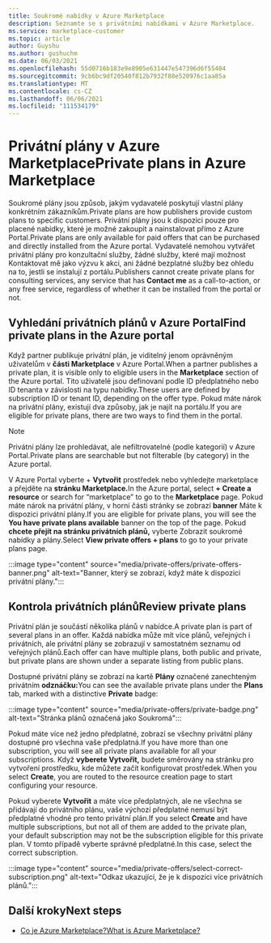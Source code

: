 ```yaml
---
title: Soukromé nabídky v Azure Marketplace
description: Seznamte se s privátními nabídkami v Azure Marketplace.
ms.service: marketplace-customer
ms.topic: article
author: Guyshu
ms.author: gushuchm
ms.date: 06/03/2021
ms.openlocfilehash: 55d0716b183e9e8905e631447e547396d6f55404
ms.sourcegitcommit: 9cb6bc9df20540f812b7932f88e520976c1aa85a
ms.translationtype: MT
ms.contentlocale: cs-CZ
ms.lasthandoff: 06/06/2021
ms.locfileid: "111534179"
---
```

# <a name="private-plans-in-azure-marketplace"></a><span data-ttu-id="1d72b-103">Privátní plány v Azure Marketplace</span><span class="sxs-lookup"><span data-stu-id="1d72b-103">Private plans in Azure Marketplace</span></span>

<span data-ttu-id="1d72b-104">Soukromé plány jsou způsob, jakým vydavatelé poskytují vlastní plány konkrétním zákazníkům.</span><span class="sxs-lookup"><span data-stu-id="1d72b-104">Private plans are how publishers provide custom plans to specific customers.</span></span> <span data-ttu-id="1d72b-105">Privátní plány jsou k dispozici pouze pro placené nabídky, které je možné zakoupit a nainstalovat přímo z Azure Portal.</span><span class="sxs-lookup"><span data-stu-id="1d72b-105">Private plans are only available for paid offers that can be purchased and directly installed from the Azure portal.</span></span> <span data-ttu-id="1d72b-106">Vydavatelé nemohou vytvářet privátní plány pro  konzultační služby, žádné služby, které mají možnost Kontaktovat mě jako výzvu k akci, ani žádné bezplatné služby bez ohledu na to, jestli se instalují z portálu.</span><span class="sxs-lookup"><span data-stu-id="1d72b-106">Publishers cannot create private plans for consulting services, any service that has **Contact me** as a call-to-action, or any free service, regardless of whether it can be installed from the portal or not.</span></span>

## <a name="find-private-plans-in-the-azure-portal"></a><span data-ttu-id="1d72b-107">Vyhledání privátních plánů v Azure Portal</span><span class="sxs-lookup"><span data-stu-id="1d72b-107">Find private plans in the Azure portal</span></span>

<span data-ttu-id="1d72b-108">Když partner publikuje privátní plán, je viditelný jenom oprávněným uživatelům v **části Marketplace** v Azure Portal.</span><span class="sxs-lookup"><span data-stu-id="1d72b-108">When a partner publishes a private plan, it is visible only to eligible users in the **Marketplace** section of the Azure portal.</span></span> <span data-ttu-id="1d72b-109">Tito uživatelé jsou definovaní podle ID předplatného nebo ID tenanta v závislosti na typu nabídky.</span><span class="sxs-lookup"><span data-stu-id="1d72b-109">These users are defined by subscription ID or tenant ID, depending on the offer type.</span></span> <span data-ttu-id="1d72b-110">Pokud máte nárok na privátní plány, existují dva způsoby, jak je najít na portálu.</span><span class="sxs-lookup"><span data-stu-id="1d72b-110">If you are eligible for private plans, there are two ways to find them in the portal.</span></span>

> [!NOTE]
> <span data-ttu-id="1d72b-111">Privátní plány lze prohledávat, ale nefiltrovatelné (podle kategorií) v Azure Portal.</span><span class="sxs-lookup"><span data-stu-id="1d72b-111">Private plans are searchable but not filterable (by category) in the Azure portal.</span></span>

<span data-ttu-id="1d72b-112">V Azure Portal vyberte + **Vytvořit** prostředek nebo vyhledejte marketplace a přejděte na **stránku Marketplace.**</span><span class="sxs-lookup"><span data-stu-id="1d72b-112">In the Azure portal, select **+ Create a resource** or search for “marketplace” to go to the **Marketplace** page.</span></span> <span data-ttu-id="1d72b-113">Pokud máte nárok na privátní plány, v horní části stránky se zobrazí **banner** Máte k dispozici privátní plány.</span><span class="sxs-lookup"><span data-stu-id="1d72b-113">If you are eligible for private plans, you will see the **You have private plans available** banner on the top of the page.</span></span> <span data-ttu-id="1d72b-114">Pokud **chcete přejít na stránku privátních plánů,** vyberte Zobrazit soukromé nabídky a plány.</span><span class="sxs-lookup"><span data-stu-id="1d72b-114">Select **View private offers + plans** to go to your private plans page.</span></span>

:::image type="content" source="media/private-offers/private-offers-banner.png" alt-text="Banner, který se zobrazí, když máte k dispozici privátní plány.":::

## <a name="review-private-plans"></a><span data-ttu-id="1d72b-116">Kontrola privátních plánů</span><span class="sxs-lookup"><span data-stu-id="1d72b-116">Review private plans</span></span>

<span data-ttu-id="1d72b-117">Privátní plán je součástí několika plánů v nabídce.</span><span class="sxs-lookup"><span data-stu-id="1d72b-117">A private plan is part of several plans in an offer.</span></span> <span data-ttu-id="1d72b-118">Každá nabídka může mít více plánů, veřejných i privátních, ale privátní plány se zobrazují v samostatném seznamu od veřejných plánů.</span><span class="sxs-lookup"><span data-stu-id="1d72b-118">Each offer can have multiple plans, both public and private, but private plans are shown under a separate listing from public plans.</span></span>

<span data-ttu-id="1d72b-119">Dostupné privátní plány se zobrazí na kartě **Plány** označené zanechteným privátním **odznáčku:**</span><span class="sxs-lookup"><span data-stu-id="1d72b-119">You can see the available private plans under the **Plans** tab, marked with a distinctive **Private** badge:</span></span>

:::image type="content" source="media/private-offers/private-badge.png" alt-text="Stránka plánů označená jako Soukromá":::

<span data-ttu-id="1d72b-121">Pokud máte více než jedno předplatné, zobrazí se všechny privátní plány dostupné pro všechna vaše předplatná.</span><span class="sxs-lookup"><span data-stu-id="1d72b-121">If you have more than one subscription, you will see all private plans available for all your subscriptions.</span></span> <span data-ttu-id="1d72b-122">Když **vyberete Vytvořit,** budete směrovány na stránku pro vytvoření prostředku, kde můžete začít konfigurovat prostředek.</span><span class="sxs-lookup"><span data-stu-id="1d72b-122">When you select **Create**, you are routed to the resource creation page to start configuring your resource.</span></span>

<span data-ttu-id="1d72b-123">Pokud vyberete **Vytvořit** a máte více předplatných, ale ne všechna se přidávají do privátního plánu, vaše výchozí předplatné nemusí být předplatné vhodné pro tento privátní plán.</span><span class="sxs-lookup"><span data-stu-id="1d72b-123">If you select **Create** and have multiple subscriptions, but not all of them are added to the private plan, your default subscription may not be the subscription eligible for this private plan.</span></span> <span data-ttu-id="1d72b-124">V tomto případě vyberte správné předplatné.</span><span class="sxs-lookup"><span data-stu-id="1d72b-124">In this case, select the correct subscription.</span></span>

:::image type="content" source="media/private-offers/select-correct-subscription.png" alt-text="Odkaz ukazující, že je k dispozici více privátních plánů.":::

## <a name="next-steps"></a><span data-ttu-id="1d72b-126">Další kroky</span><span class="sxs-lookup"><span data-stu-id="1d72b-126">Next steps</span></span>

- [<span data-ttu-id="1d72b-127">Co je Azure Marketplace?</span><span class="sxs-lookup"><span data-stu-id="1d72b-127">What is Azure Marketplace?</span></span>](azure-marketplace-overview.md)
